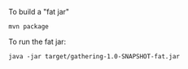 To build a "fat jar"

    mvn package

To run the fat jar:

    java -jar target/gathering-1.0-SNAPSHOT-fat.jar
